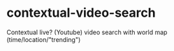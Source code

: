 contextual-video-search
=======================

Contextual live? (Youtube) video search with world map (time/location/"trending")
